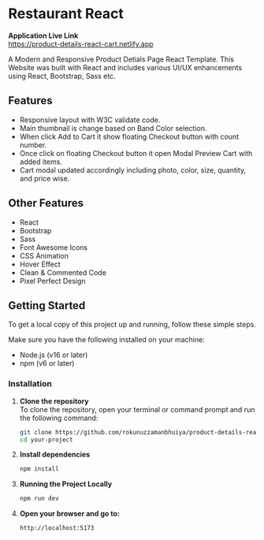 # Restaurant React

**Application Live Link** <br>
https://product-details-react-cart.netlify.app

A Modern and Responsive Product Detials Page React Template. This Website was built with React and includes various UI/UX enhancements using React, Bootstrap, Sass etc.

## Features
- Responsive layout with W3C validate code.
- Main thumbnail is change based on Band Color selection.
- When click Add to Cart it show floating Checkout button with count number.
- Once click on floating Checkout button it open Modal Preview Cart with added items.
- Cart modal updated accordingly including photo, color, size, quantity, and price wise.

## Other Features
- React
- Bootstrap
- Sass
- Font Awesome Icons
- CSS Animation
- Hover Effect
- Clean & Commented Code
-  Pixel Perfect Design

## Getting Started

To get a local copy of this project up and running, follow these simple steps.

Make sure you have the following installed on your machine:

- Node.js (v16 or later)
- npm (v6 or later)
### Installation

1. **Clone the repository**  
   To clone the repository, open your terminal or command prompt and run the following command:

   ```bash
   git clone https://github.com/rokunuzzamanbhuiya/product-details-react.git
   cd your-project

2. **Install dependencies** <br>
    ```bash
    npm install

3. **Running the Project Locally** <br>
    ```bash
    npm run dev

4. **Open your browser and go to:** <br>
    ```bash
    http://localhost:5173

   